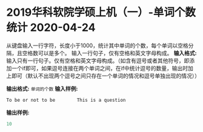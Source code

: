 # 2019华科软院学硕上机（一）-单词个数统计 2020-04-24
从键盘输入一行字符，长度小于1000，统计其中单词的个数，每个单词以空格分隔，且空格数可以是多个。
输入一行句子，仅有空格和英文字母构成。
**输入格式:**
输入只有一行句子。仅有空格和英文字母构成。（如含有逗号或者其他符号，即添加一个if即可，如果逗号连接在两个单词之间，在if中统计逗号的数量，输出时加上即可（默认不出现两个逗号之间只存在一个单词的情况和逗号单独出现的情况））

**输出格式:**
`单词的个数`
**输入样例:**

``` c
To be or not to be        This is a question
```

**输出样例:**
``` c
10
```
